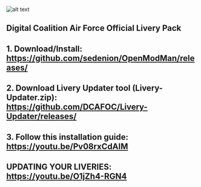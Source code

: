 ![alt text](https://i.imgur.com/jCAFxwP.png)

## Digital Coalition Air Force Official Livery Pack

 ## 1. Download/Install: https://github.com/sedenion/OpenModMan/releases/
 ## 2. Download Livery Updater tool (Livery-Updater.zip): https://github.com/DCAFOC/Livery-Updater/releases/
 ## 3. Follow this installation guide: https://youtu.be/Pv08rxCdAIM

 ## UPDATING YOUR LIVERIES: https://youtu.be/O1jZh4-RGN4